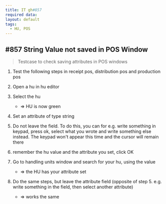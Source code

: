 ```yaml
---
title: IT gh#857 
required data:  
layout: default
tags:
  - HU, POS
---
```

## #857 String Value not saved in POS Window

> Testcase to check saving attributes in POS windows 

1. Test the following steps in receipt pos, distribution pos and production pos

2. Open a hu in hu editor 

3. Select the hu 
	* => HU is now green 

4. Set an attribute of type string

5. Do not leave the field. To do this, you can for e.g. write something in keypad, press ok, select what you wrote and write something else instead. The keypad won't appear this time and the cursor will remain there

6. remember the hu value and the attribute you set, click OK

7. Go to handling units window and search for your hu, using the value
	* => the HU has your attribute set
	
8. Do the same steps, but leave the attribute field (opposite of step 5. e.g. write something in the field, then select another attribute) 
	* => works the same
